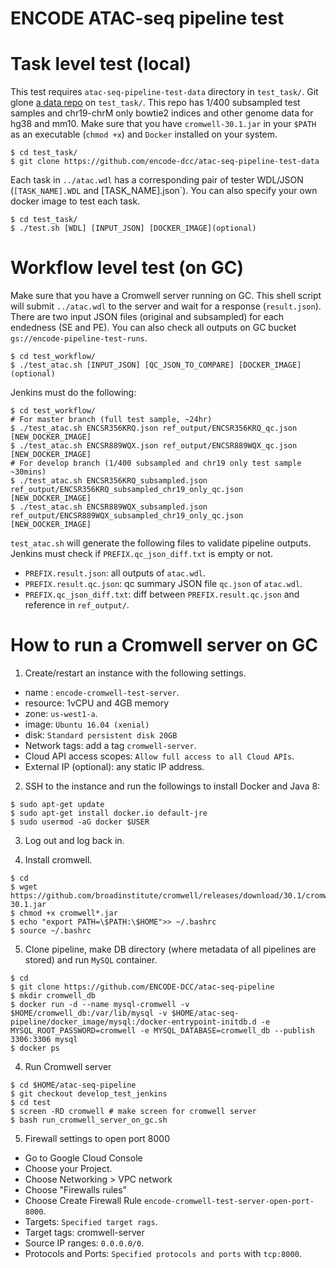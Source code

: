 ENCODE ATAC-seq pipeline test
===================================================

# Task level test (local)

This test requires `atac-seq-pipeline-test-data` directory in `test_task/`. Git glone [a data repo](https://github.com/leepc12/atac-seq-pipeline-test-data) on `test_task/`. This repo has 1/400 subsampled test samples and chr19-chrM only bowtie2 indices and other genome data for hg38 and mm10. Make sure that you have `cromwell-30.1.jar` in your `$PATH` as an executable (`chmod +x`) and `Docker` installed on your system.
```
$ cd test_task/
$ git clone https://github.com/encode-dcc/atac-seq-pipeline-test-data
```

Each task in `../atac.wdl` has a corresponding pair of tester WDL/JSON (`[TASK_NAME].WDL` and [TASK_NAME].json`). You can also specify your own docker image to test each task.
```
$ cd test_task/
$ ./test.sh [WDL] [INPUT_JSON] [DOCKER_IMAGE](optional)
```

# Workflow level test (on GC)

Make sure that you have a Cromwell server running on GC. This shell script will submit `../atac.wdl` to the server and wait for a response (`result.json`). There are two input JSON files (original and subsampled) for each endedness (SE and PE). You can also check all outputs on GC bucket `gs://encode-pipeline-test-runs`.
```
$ cd test_workflow/
$ ./test_atac.sh [INPUT_JSON] [QC_JSON_TO_COMPARE] [DOCKER_IMAGE](optional)
```

Jenkins must do the following:
```
$ cd test_workflow/
# For master branch (full test sample, ~24hr)
$ ./test_atac.sh ENCSR356KRQ.json ref_output/ENCSR356KRQ_qc.json [NEW_DOCKER_IMAGE]
$ ./test_atac.sh ENCSR889WQX.json ref_output/ENCSR889WQX_qc.json [NEW_DOCKER_IMAGE]
# For develop branch (1/400 subsampled and chr19 only test sample ~30mins)
$ ./test_atac.sh ENCSR356KRQ_subsampled.json ref_output/ENCSR356KRQ_subsampled_chr19_only_qc.json [NEW_DOCKER_IMAGE]
$ ./test_atac.sh ENCSR889WQX_subsampled.json ref_output/ENCSR889WQX_subsampled_chr19_only_qc.json [NEW_DOCKER_IMAGE]
```

`test_atac.sh` will generate the following files to validate pipeline outputs. Jenkins must check if `PREFIX.qc_json_diff.txt` is empty or not.
* `PREFIX.result.json`: all outputs of `atac.wdl`.
* `PREFIX.result.qc.json`: qc summary JSON file `qc.json` of `atac.wdl`.
* `PREFIX.qc_json_diff.txt`: diff between `PREFIX.result.qc.json` and reference in `ref_output/`.

# How to run a Cromwell server on GC

1) Create/restart an instance with the following settings.
* name : `encode-cromwell-test-server`. 
* resource: 1vCPU and 4GB memory
* zone: `us-west1-a`.
* image: `Ubuntu 16.04 (xenial)`
* disk: `Standard persistent disk 20GB`
* Network tags: add a tag `cromwell-server`.
* Cloud API access scopes: `Allow full access to all Cloud APIs`.
* External IP (optional): any static IP address.

2) SSH to the instance and run the followings to install Docker and Java 8:
```
$ sudo apt-get update
$ sudo apt-get install docker.io default-jre
$ sudo usermod -aG docker $USER
```

3) Log out and log back in.

4) Install cromwell.
```
$ cd
$ wget https://github.com/broadinstitute/cromwell/releases/download/30.1/cromwell-30.1.jar
$ chmod +x cromwell*.jar
$ echo "export PATH=\$PATH:\$HOME">> ~/.bashrc
$ source ~/.bashrc
```

5) Clone pipeline, make DB directory (where metadata of all pipelines are stored) and run `MySQL` container.
```
$ cd
$ git clone https://github.com/ENCODE-DCC/atac-seq-pipeline
$ mkdir cromwell_db
$ docker run -d --name mysql-cromwell -v $HOME/cromwell_db:/var/lib/mysql -v $HOME/atac-seq-pipeline/docker_image/mysql:/docker-entrypoint-initdb.d -e MYSQL_ROOT_PASSWORD=cromwell -e MYSQL_DATABASE=cromwell_db --publish 3306:3306 mysql
$ docker ps
```

4) Run Cromwell server
```
$ cd $HOME/atac-seq-pipeline
$ git checkout develop_test_jenkins
$ cd test
$ screen -RD cromwell # make screen for cromwell server
$ bash run_cromwell_server_on_gc.sh
```

5) Firewall settings to open port 8000
* Go to Google Cloud Console
* Choose your Project.
* Choose Networking > VPC network
* Choose "Firewalls rules"
* Choose Create Firewall Rule `encode-cromwell-test-server-open-port-8000`.
* Targets: `Specified target rags`.
* Target tags: cromwell-server
* Source IP ranges: `0.0.0.0/0`.
* Protocols and Ports: `Specified protocols and ports` with `tcp:8000`.
